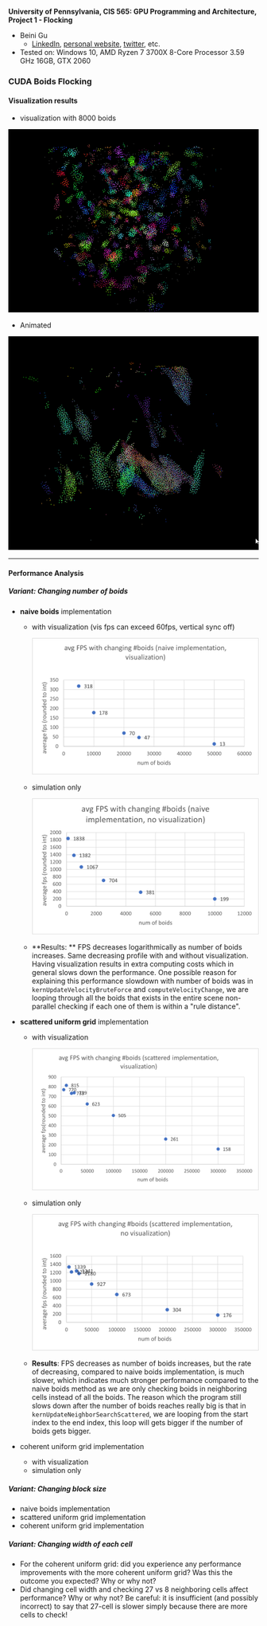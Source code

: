 **University of Pennsylvania, CIS 565: GPU Programming and Architecture,
Project 1 - Flocking**

* Beini Gu
  * [LinkedIn](https://www.linkedin.com/in/rgu/), [personal website](https://www.seas.upenn.edu/~gubeini/), [twitter](https://twitter.com/scoutydren), etc.
* Tested on: Windows 10, AMD Ryzen 7 3700X 8-Core Processor 3.59 GHz 16GB, GTX 2060

### CUDA Boids Flocking

#### Visualization results 

* visualization with 8000 boids

![boids_screenshot](images/boids_screenshot.png)

* Animated

![naive_boids](images/naive_boids.gif)

****

#### Performance Analysis

##### Variant: Changing number of boids

* **naive boids** implementation

  * with visualization (vis fps can exceed 60fps, vertical sync off) 

    ![naive_numboids_vis](images/naive_numboids_vis.png)

  * simulation only

    ![naive_numboids_novis](images/naive_numboids_novis.png)
    
  * **Results: ** FPS decreases logarithmically as number of boids increases. Same decreasing profile with and without visualization. Having visualization results in extra computing costs which in general slows down the performance.  One possible reason for explaining this performance slowdown with number of boids was in `kernUpdateVelocityBruteForce` and `computeVelocityChange`, we are looping through all the boids that exists in the entire scene non-parallel checking if each one of them is within a "rule distance". 

* **scattered uniform grid** implementation

  * with visualization

    ![scattered_numboids_novis](images/scattered_numboids_vis.png) 

  * simulation only

    ![naive_numboids_vis](images/scattered_numboids_novis.png)

  * **Results**: FPS decreases as number of boids increases, but the rate of decreasing, compared to naive boids implementation, is much slower, which indicates much stronger performance compared to the naive boids method as we are only checking boids in neighboring cells instead of all the boids. The reason which the program still slows down after the number of boids reaches really big is that in `kernUpdateNeighborSearchScattered`, we are looping from the start index to the end index, this loop will gets bigger if the number of boids gets bigger. 

* coherent uniform grid implementation

  * with visualization
  * simulation only

##### Variant: Changing block size

* naive boids implementation
* scattered uniform grid implementation 
* coherent uniform grid implementation

##### Variant: Changing width of each cell

* For the coherent uniform grid: did you experience any performance improvements
  with the more coherent uniform grid? Was this the outcome you expected?
  Why or why not?
* Did changing cell width and checking 27 vs 8 neighboring cells affect performance?
  Why or why not? Be careful: it is insufficient (and possibly incorrect) to say
  that 27-cell is slower simply because there are more cells to check!